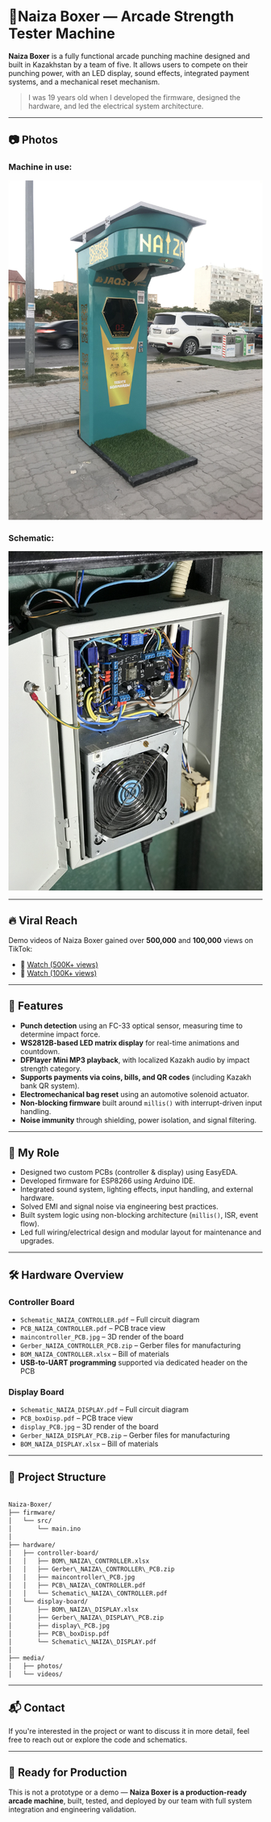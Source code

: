 
# 🥊Naiza Boxer — Arcade Strength Tester Machine

**Naiza Boxer** is a fully functional arcade punching machine designed and built in Kazakhstan by a team of five. It allows users to compete on their punching power, with an LED display, sound effects, integrated payment systems, and a mechanical reset mechanism.

> I was 19 years old when I developed the firmware, designed the hardware, and led the electrical system architecture.

---

## 📷 Photos

### Machine in use:
![Naiza Boxer arcade machine](media/photos/boxer.jpg)

### Schematic:
![Hardware scheme](media/photos/scheme.jpg)

---

## 🔥 Viral Reach

Demo videos of Naiza Boxer gained over **500,000** and **100,000** views on TikTok:

- 🎥 [Watch (500K+ views)](https://vm.tiktok.com/ZMSk7nHwa/)
- 🎥 [Watch (100K+ views)](https://vm.tiktok.com/ZMSk7WPcM/)

---

## 🎯 Features

- **Punch detection** using an FC-33 optical sensor, measuring time to determine impact force.
- **WS2812B-based LED matrix display** for real-time animations and countdown.
- **DFPlayer Mini MP3 playback**, with localized Kazakh audio by impact strength category.
- **Supports payments via coins, bills, and QR codes** (including Kazakh bank QR system).
- **Electromechanical bag reset** using an automotive solenoid actuator.
- **Non-blocking firmware** built around `millis()` with interrupt-driven input handling.
- **Noise immunity** through shielding, power isolation, and signal filtering.

---

## 🧠 My Role

- Designed two custom PCBs (controller & display) using EasyEDA.
- Developed firmware for ESP8266 using Arduino IDE.
- Integrated sound system, lighting effects, input handling, and external hardware.
- Solved EMI and signal noise via engineering best practices.
- Built system logic using non-blocking architecture (`millis()`, ISR, event flow).
- Led full wiring/electrical design and modular layout for maintenance and upgrades.

---

## 🛠️ Hardware Overview

### Controller Board
- `Schematic_NAIZA_CONTROLLER.pdf` – Full circuit diagram
- `PCB_NAIZA_CONTROLLER.pdf` – PCB trace view
- `maincontroller_PCB.jpg` – 3D render of the board
- `Gerber_NAIZA_CONTROLLER_PCB.zip` – Gerber files for manufacturing
- `BOM_NAIZA_CONTROLLER.xlsx` – Bill of materials
- **USB-to-UART programming** supported via dedicated header on the PCB

### Display Board
- `Schematic_NAIZA_DISPLAY.pdf` – Full circuit diagram
- `PCB_boxDisp.pdf` – PCB trace view
- `display_PCB.jpg` – 3D render of the board
- `Gerber_NAIZA_DISPLAY_PCB.zip` – Gerber files for manufacturing
- `BOM_NAIZA_DISPLAY.xlsx` – Bill of materials

---

## 📁 Project Structure

```

Naiza-Boxer/
├── firmware/
│   └── src/
│       └── main.ino
│
├── hardware/
│   ├── controller-board/
│   │   ├── BOM\_NAIZA\_CONTROLLER.xlsx
│   │   ├── Gerber\_NAIZA\_CONTROLLER\_PCB.zip
│   │   ├── maincontroller\_PCB.jpg
│   │   ├── PCB\_NAIZA\_CONTROLLER.pdf
│   │   └── Schematic\_NAIZA\_CONTROLLER.pdf
│   └── display-board/
│       ├── BOM\_NAIZA\_DISPLAY.xlsx
│       ├── Gerber\_NAIZA\_DISPLAY\_PCB.zip
│       ├── display\_PCB.jpg
│       ├── PCB\_boxDisp.pdf
│       └── Schematic\_NAIZA\_DISPLAY.pdf
│
├── media/
│   ├── photos/
│   └── videos/

```
---

## 📬 Contact

If you're interested in the project or want to discuss it in more detail, feel free to reach out or explore the code and schematics.

---

## 🚀 Ready for Production

This is not a prototype or a demo — **Naiza Boxer is a production-ready arcade machine**, built, tested, and deployed by our team with full system integration and engineering validation.
